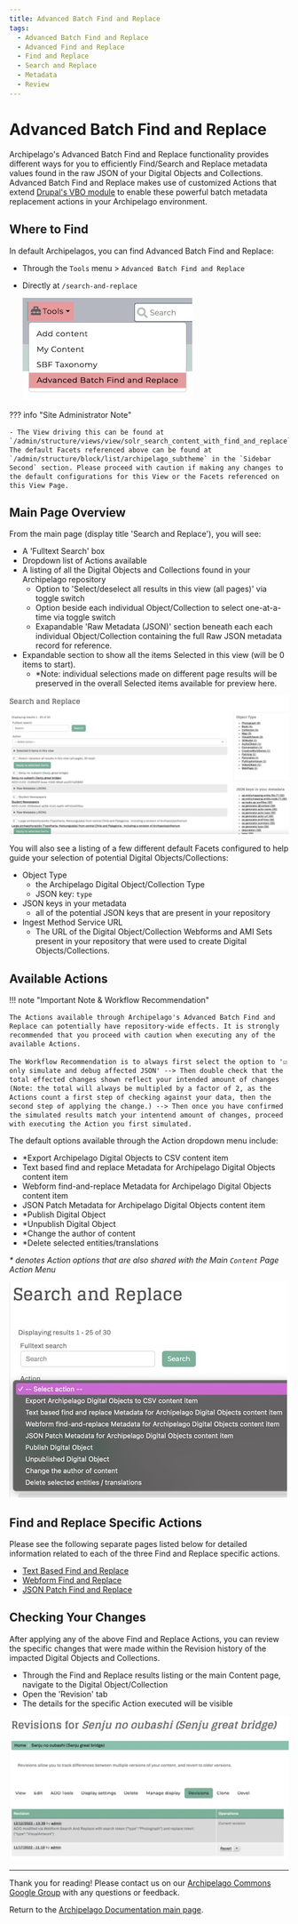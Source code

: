 ```yaml
---
title: Advanced Batch Find and Replace
tags:
  - Advanced Batch Find and Replace
  - Advanced Find and Replace
  - Find and Replace
  - Search and Replace
  - Metadata
  - Review
---
```


# Advanced Batch Find and Replace

Archipelago's Advanced Batch Find and Replace functionality provides different ways for you to efficiently Find/Search and Replace metadata values found in the raw JSON of your Digital Objects and Collections. Advanced Batch Find and Replace makes use of customized Actions that extend [Drupal's VBO module](https://www.drupal.org/project/views_bulk_operations) to enable these powerful batch metadata replacement actions in your Archipelago environment. 

## Where to Find

In default Archipelagos, you can find Advanced Batch Find and Replace:
 - Through the `Tools` menu > `Advanced Batch Find and Replace` 
 - Directly at `/search-and-replace` 

    ![Tools Menu Find and Replace](images/tools_menu_find_and_replace.jpg)   

??? info "Site Administrator Note"

    - The View driving this can be found at `/admin/structure/views/view/solr_search_content_with_find_and_replace`. The default Facets referenced above can be found at `/admin/structure/block/list/archipelago_subtheme` in the `Sidebar Second` section. Please proceed with caution if making any changes to the default configurations for this View or the Facets referenced on this View Page.     

## Main Page Overview

From the main page (display title 'Search and Replace'), you will see:
 - A 'Fulltext Search' box
 - Dropdown list of Actions available
 - A listing of all the Digital Objects and Collections found in your Archipelago repository
    - Option to 'Select/deselect all results in this view (all pages)' via toggle switch
    - Option beside each individual Object/Collection to select one-at-a-time via toggle switch
    - Exapandable 'Raw Metadata (JSON)' section beneath each each individual Object/Collection containing the full Raw JSON metadata record for reference.
 - Expandable section to show all the items Selected in this view (will be 0 items to start).
    - *Note: individual selections made on different page results will be preserved in the overall Selected items available for preview here.
        
![Find and Replace Main Page](images/find_and_replace_main_page.jpg)

You will also see a listing of a few different default Facets configured to help guide your selection of potential Digital Objects/Collections:
 - Object Type
    - the Archipelago Digital Object/Collection Type
    - JSON key: `type`
 - JSON keys in your metadata
    - all of the potential JSON keys that are present in your repository
 - Ingest Method Service URL
    - The URL of the Digital Object/Collection Webforms and AMI Sets present in your repository that were used to create Digital Objects/Collections.

## Available Actions

!!! note "Important Note & Workflow Recommendation"

    The Actions available through Archipelago's Advanced Batch Find and Replace can potentially have repository-wide effects. It is strongly recommended that you proceed with caution when executing any of the available Actions. 
    
    The Workflow Recommendation is to always first select the option to '☑️ only simulate and debug affected JSON' --> Then double check that the total effected changes shown reflect your intended amount of changes (Note: the total will always be multipled by a factor of 2, as the Actions count a first step of checking against your data, then the second step of applying the change.) --> Then once you have confirmed the simulated results match your intentend amount of changes, proceed with executing the Action you first simulated.

The default options available through the Action dropdown menu include:
 - *Export Archipelago Digital Objects to CSV content item
 - Text based find and replace Metadata for Archipelago Digital Objects content item
 - Webform find-and-replace Metadata for Archipelago Digital Objects content item
 - JSON Patch Metadata for Archipelago Digital Objects content item
 - *Publish Digital Object
 - *Unpublish Digital Object
 - *Change the author of content
 - *Delete selected entities/translations

_* denotes Action options that are also shared with the Main `Content` Page Action Menu_

![Find and Replace Actions](images/find_and_replace_actions.jpg)

## Find and Replace Specific Actions

Please see the following separate pages listed below for detailed information related to each of the three Find and Replace specific actions.

- [Text Based Find and Replace](find_and_replace_action_text.md)
- [Webform Find and Replace](find_and_replace_action_webform.md)
- [JSON Patch Find and Replace](find_and_replace_action_json_patch.md)

## Checking Your Changes

After applying any of the above Find and Replace Actions, you can review the specific changes that were made within the Revision history of the impacted Digital Objects and Collections. 
 - Through the Find and Replace results listing or the main Content page, navigate to the Digital Object/Collection
 - Open the 'Revision' tab
 - The details for the specific Action executed will be visible

![Find and Replace Revision Check](images/find_and_replace_revision_check.jpg)

___

Thank you for reading! Please contact us on our [Archipelago Commons Google Group](https://groups.google.com/forum/#!forum/archipelago-commons) with any questions or feedback.

Return to the [Archipelago Documentation main page](index.md).





